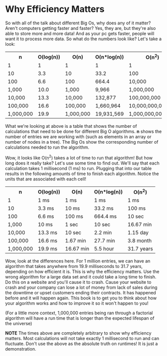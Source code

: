 # Why Efficiency Matters

So with all of the talk about different Big Os, why does any of it matter? Aren't computers getting faster and faster? Yes, they are, but they're also able to store more and more data! And as your pc gets faster, people will want it to process more data. So what do the numbers look like? Let's take a look:

<table>
<tr>
<th>n</th>
<th>O(log(n))</th>
<th>O(n)</th>
<th>O(n*log(n))</th>
<th>O(n<sup>2</sup>)</th>
</tr>
<tr>
<td>1</td>
<td>1</td>
<td>1</td>
<td>1</td>
<td>1</td>
</tr>
<tr>
<td>10</td>
<td>3.3</td>
<td>10</td>
<td>33.2</td>
<td>100</td>
</tr>
<tr>
<td>100</td>
<td>6.6</td>
<td>100</td>
<td>664.4</td>
<td>10,000</td>
</tr>
<tr>
<td>1,000</td>
<td>10.0</td>
<td>1,000</td>
<td>9,966</td>
<td>1,000,000</td>
</tr>
<tr>
<td>10,000</td>
<td>13.3</td>
<td>10,000</td>
<td>132,877</td>
<td>100,000,000</td>
</tr>
<tr>
<td>100,000</td>
<td>16.6</td>
<td>100,000</td>
<td>1,660,964</td>
<td>10,000,000,000</td>
</tr>
<tr>
<td>1,000,000</td>
<td>19.9</td>
<td>1,000,000</td>
<td>19,931,569</td>
<td>1,000,000,000,000</td>
</tr>
</table>

What we're looking at above is a table that shows the number of calculations that need to be done for different Big O algorithms. **n** shows the number of entries we are working with (such as elements in an array or number of nodes in a tree). The Big Os show the corresponding number of calculations needed to run the algorithm.

Wow, it looks like O(n<sup>2</sup>) takes a lot of time to run that algorithm! But how long does it really take? Let's use some time to find out. We'll say that each calculation takes 1 millisecond (1 ms) to run. Plugging that into our table results in the following amounts of time to finish each algorithm. Notice the units that are associated with each cell!

<table>
<tr>
<th>n</th>
<th>O(log(n))</th>
<th>O(n)</th>
<th>O(n*log(n))</th>
<th>O(n<sup>2</sup>)</th>
</tr>
<tr>
<td>1</td>
<td>1 ms</td>
<td>1 ms</td>
<td>1 ms</td>
<td>1 ms</td>
</tr>
<tr>
<td>10</td>
<td>3.3 ms</td>
<td>10 ms</td>
<td>33.2 ms</td>
<td>100 ms</td>
</tr>
<tr>
<td>100</td>
<td>6.6 ms</td>
<td>100 ms</td>
<td>664.4 ms</td>
<td>10 sec</td>
</tr>
<tr>
<td>1,000</td>
<td>10 ms</td>
<td>1 sec</td>
<td>10 sec</td>
<td>16.67 min</td>
</tr>
<tr>
<td>10,000</td>
<td>13.3 ms</td>
<td>10 sec</td>
<td>2.2 min</td>
<td>1.15 day</td>
</tr>
<tr>
<td>100,000</td>
<td>16.6 ms</td>
<td>1.67 min</td>
<td>27.7 min</td>
<td>3.8 month</td>
</tr>
<tr>
<td>1,000,000</td>
<td>19.9 ms</td>
<td>16.67 min</td>
<td>5.5 hour</td>
<td>31.7 years</td>
</tr>
</table>

Wow, look at the differences here. For 1 million entries, we can have an algorithm that takes anywhere from 19.9 milliseconds to 31.7 years, depending on how efficient it is. This is why the efficiency matters. Use the wrong algorithm for a large data set and it could take a long time to finish. Do this on a website and you'll cause it to crash. Cause your website to crash and your company can lose a lot of money from lack of sales during the downtime or upset customers ending their contracts. It has happened before and it will happen again. This book is to get you to think about how your algorithm works and how to improve it so it won't happen to you!

(For a little more context, 1,000,000 entries being ran through a factorial algorithm will have a run time that is longer than the expected lifespan of the universe)

**NOTE** The times above are completely arbitrary to show why efficiency matters. Most calculations will not take exactly 1 millisecond to run and can fluctuate. Don't use the above as the absolute truth on runtimes! It is just a demonstration.

